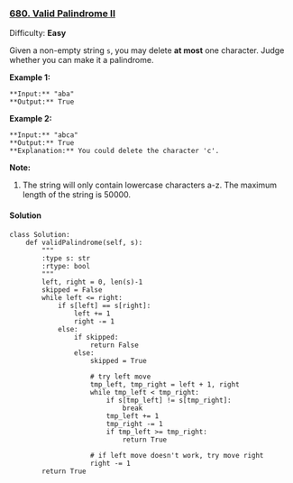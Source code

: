 ### [680\. Valid Palindrome II](https://leetcode.com/problems/valid-palindrome-ii/description/)

Difficulty: **Easy**


Given a non-empty string `s`, you may delete **at most** one character. Judge whether you can make it a palindrome.

**Example 1:**  

```
**Input:** "aba"
**Output:** True
```

**Example 2:**  

```
**Input:** "abca"
**Output:** True
**Explanation:** You could delete the character 'c'.
```

**Note:**  

1.  The string will only contain lowercase characters a-z. The maximum length of the string is 50000.


#### Solution
```
class Solution:
    def validPalindrome(self, s):
        """
        :type s: str
        :rtype: bool
        """
        left, right = 0, len(s)-1
        skipped = False
        while left <= right:
            if s[left] == s[right]:
                left += 1
                right -= 1
            else:
                if skipped:
                    return False
                else:
                    skipped = True
                    
                    # try left move
                    tmp_left, tmp_right = left + 1, right
                    while tmp_left < tmp_right:
                        if s[tmp_left] != s[tmp_right]:
                            break
                        tmp_left += 1
                        tmp_right -= 1
                        if tmp_left >= tmp_right:
                            return True
                    
                    # if left move doesn't work, try move right
                    right -= 1
        return True
                    
                
```